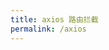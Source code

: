 ```yaml
---
title: axios 路由拦截
permalink: /axios
---
```

<!-- https://juejin.im/post/5b55c118f265da0f6f1aa354 -->
<!-- https://www.cnblogs.com/randomlee/p/10515907.html -->
